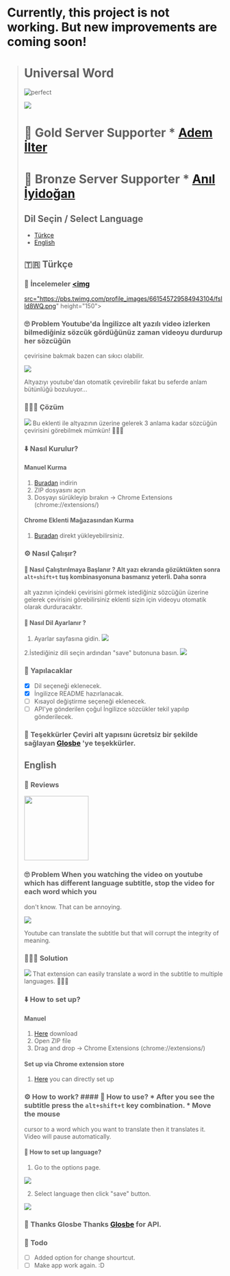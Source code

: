 
# Currently, this project is not working. But new improvements are coming soon! 

> # Universal Word
> 
> ![perfect](https://user-images.githubusercontent.com/16020123/31504060-174ac44e-af7a-11e7-9a4d-55d949de1240.gif)
> 
> <a href="https://www.patreon.com/yasinguzel">   <img
> src="https://camo.githubusercontent.com/bd0218ae6d0e95a38e8f4a73a70ad9d4b0ebda23/68747470733a2f2f73332d75732d776573742d312e616d617a6f6e6177732e636f6d2f70617472656f6e2d7265776172642d696d616765732f313533373730342e706e67">
> </a>
> 
> # 🥇 Gold Server Supporter     * [Adem İlter](https://github.com/ademilter)   
> # 🥉 Bronze Server Supporter   * [Anıl İyidoğan](https://github.com/aniliyidogan)
> 
> ## Dil Seçin / Select Language
> * [Türkçe](#-türkçe)
> * [English](#english)
> 
> ## 🇹🇷 Türkçe
> 
> ### 📰 İncelemeler <a href="https://webrazzi.com/2017/10/13/universal-world/">   <img
> src="https://pbs.twimg.com/profile_images/661545729584943104/fsIId8WQ.png"
> height="150"> </a>
> 
> ### 🙄 Problem    Youtube'da İngilizce alt yazılı video izlerken bilmediğiniz sözcük gördüğünüz zaman videoyu durdurup her sözcüğün
> çevirisine bakmak bazen can sıkıcı olabilir.
> 
>  
> ![](https://user-images.githubusercontent.com/16020123/31394850-04471cdc-ade8-11e7-8c2d-dc500231ec33.gif)
> 
>   Altyazıyı youtube'dan otomatik çevirebilir fakat bu seferde anlam
> bütünlüğü bozuluyor...
> 
> 
> ### 🎊🎉🎈 Çözüm
> 
>  
> ![](https://user-images.githubusercontent.com/16020123/31394887-188f5a6a-ade8-11e7-9883-9f26ade57830.gif)
>      Bu eklenti ile altyazının üzerine gelerek 3 anlama kadar sözcüğün çevirisini görebilmek mümkün! 🎊🎉🎈
> 
> ### ⬇️ Nasıl Kurulur?
> 
>   #### Manuel Kurma
>   1. [Buradan](https://github.com/yasinguzel/universal-word/releases/download/v1.2.1/universal-wordv1.2.1.zip)
> indirin
>   2. ZIP dosyasını açın
>   3. Dosyayı sürükleyip bırakın -> Chrome Extensions (chrome://extensions/)
> 
>   #### Chrome Eklenti Mağazasından Kurma
>   1. [Buradan](https://chrome.google.com/webstore/detail/universal-word/gpdfbmcmghechfppnckabnhojmogdifl?hl=en)
> direkt yükleyebilirsiniz.
> 
> ### ⚙️ Nasıl Çalışır?
> #### 🏁 Nasıl Çalıştırılmaya Başlanır ?   Alt yazı ekranda gözüktükten sonra `alt+shift+t` tuş kombinasyonuna basmanız yeterli. Daha sonra
> alt yazının içindeki çevirisini görmek istediğiniz sözcüğün üzerine
> gelerek çevirisini görebilirsiniz eklenti sizin için videoyu otomatik
> olarak durduracaktır.   
> #### 👅 Nasıl Dil Ayarlanır ?
>   1. Ayarlar sayfasına gidin.
>      ![](https://user-images.githubusercontent.com/16020123/31394709-aaac26d6-ade7-11e7-8fa4-b08d9a3042da.png)
>   
>   2.İstediğiniz dili seçin ardından "save" butonuna basın.
>      ![](https://user-images.githubusercontent.com/16020123/31394736-ba99037a-ade7-11e7-9e60-3a457bb6d607.png)
> 
> ### 📝 Yapılacaklar
> 
> - [x] Dil seçeneği eklenecek.
> - [x] İngilizce README hazırlanacak.
> - [ ] Kısayol değiştirme seçeneği eklenecek.
> - [ ] API'ye gönderilen çoğul İngilizce sözcükler tekil yapılıp gönderilecek.
> 
> ### 👏 Teşekkürler Çeviri alt yapısını ücretsiz bir şekilde sağlayan [Glosbe](https://glosbe.com/) 'ye teşekkürler.
> 
> ## English
> 
> ### 📰 Reviews
> 
> <a href="https://webrazzi.com/2017/10/13/universal-world/">   <img
> src="https://pbs.twimg.com/profile_images/661545729584943104/fsIId8WQ.png"
> height="150"> </a>
> 
> ### 🙄 Problem    When you watching the video on youtube which has different language subtitle, stop the video for each word which you
> don't know. That can be annoying.
> 
>  
> ![](https://user-images.githubusercontent.com/16020123/31394850-04471cdc-ade8-11e7-8c2d-dc500231ec33.gif)
> 
>   Youtube can translate the subtitle but that will corrupt the
> integrity of meaning.
> 
> ### 🎊🎉🎈 Solution
> 
>  
> ![](https://user-images.githubusercontent.com/16020123/31394887-188f5a6a-ade8-11e7-9883-9f26ade57830.gif)
>      That extension can easily translate a word in the subtitle to multiple languages. 🎊🎉🎈
> 
> ### ⬇️ How to set up?
> 
>   #### Manuel
>   1. [Here](https://github.com/yasinguzel/universal-word/releases/download/v1.2.1/universal-wordv1.2.1.zip)
> download
>   2. Open ZIP file
>   3. Drag and drop -> Chrome Extensions (chrome://extensions/)
> 
>   #### Set up via Chrome extension store
>   1. [Here](https://chrome.google.com/webstore/detail/universal-word/gpdfbmcmghechfppnckabnhojmogdifl?hl=en)
> you can directly set up
> 
> ### ⚙️ How to work?   #### 🏁 How to use?   * After you see the subtitle press the `alt+shift+t` key combination.    * Move the mouse
> cursor to a word which you want to translate then it translates it.   
> Video will pause automatically.
> 
>   #### 👅 How to set up language?
>   1. Go to the options page.
> 
>  
> ![](https://user-images.githubusercontent.com/16020123/31394709-aaac26d6-ade7-11e7-8fa4-b08d9a3042da.png)
> 
>   2. Select language then click "save" button.
> 
>  
> ![](https://user-images.githubusercontent.com/16020123/31394736-ba99037a-ade7-11e7-9e60-3a457bb6d607.png)
> 
> ### 👏 Thanks Glosbe Thanks [Glosbe](https://glosbe.com/) for API.
> 
> ### 📝 Todo
> 
> - [ ] Added option for change shourtcut.
> - [ ] Make app work again. :D
